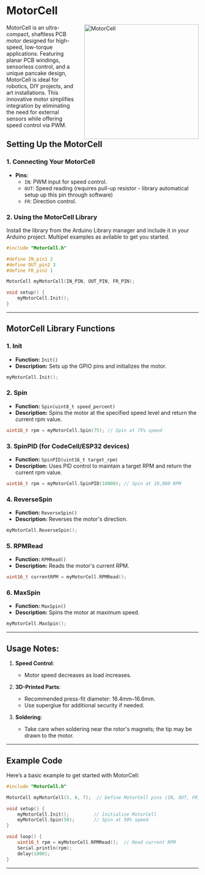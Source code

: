 # MotorCell

<img src="https://microbots.io/cdn/shop/files/NCNBnM-Copy_800x.png?v=1732024552" alt="MotorCell" width="300" align="right" style="margin-left: 20px;">

MotorCell is an ultra-compact, shaftless PCB motor designed for high-speed, low-torque applications. Featuring planar PCB windings, sensorless control, and a unique pancake design, MotorCell is ideal for robotics, DIY projects, and art installations. This innovative motor simplifies integration by eliminating the need for external sensors while offering speed control via PWM.

## Setting Up the MotorCell

### 1. Connecting Your MotorCell

- **Pins**:
  - `IN`: PWM input for speed control.
  - `OUT`: Speed reading (requires pull-up resistor - library automatical setup up this pin through software)
  - `FR`: Direction control.

### 2. Using the MotorCell Library

Install the library from the Arduino Library manager and include it in your Arduino project. Multipel examples as avilable to get you started.

```cpp
#include "MotorCell.h"

#define IN_pin1 2
#define OUT_pin2 3
#define FR_pin2 1

MotorCell myMotorCell(IN_PIN, OUT_PIN, FR_PIN);

void setup() {
    myMotorCell.Init();
}
```

---

## MotorCell Library Functions

### 1. **Init**
- **Function:** `Init()`
- **Description:** Sets up the GPIO pins and initializes the motor.

```cpp
myMotorCell.Init();
```

### 2. **Spin**
- **Function:** `Spin(uint8_t speed_percent)`
- **Description:** Spins the motor at the specified speed level and return the current rpm value.

```cpp
uint16_t rpm = myMotorCell.Spin(75); // Spin at 75% speed
```

### 3. **SpinPID (for CodeCell/ESP32 devices)**
- **Function:** `SpinPID(uint16_t target_rpm)`
- **Description:** Uses PID control to maintain a target RPM and return the current rpm value.

```cpp
uint16_t rpm = myMotorCell.SpinPID(10000); // Spin at 10,000 RPM
```

### 4. **ReverseSpin**
- **Function:** `ReverseSpin()`
- **Description:** Reverses the motor's direction.

```cpp
myMotorCell.ReverseSpin();
```

### 5. **RPMRead**
- **Function:** `RPMRead()`
- **Description:** Reads the motor's current RPM.

```cpp
uint16_t currentRPM = myMotorCell.RPMRead();
```

### 6. **MaxSpin**
- **Function:** `MaxSpin()`
- **Description:** Spins the motor at maximum speed.

```cpp
myMotorCell.MaxSpin();
```

---

## Usage Notes:

1. **Speed Control**:
   - Motor speed decreases as load increases. 
   
2. **3D-Printed Parts**:
   - Recommended press-fit diameter: 16.4mm–16.6mm.
   - Use superglue for additional security if needed.

3. **Soldering**:
   - Take care when soldering near the rotor's magnets; the tip may be drawn to the motor.

---

## Example Code

Here’s a basic example to get started with MotorCell:

```cpp
#include "MotorCell.h"

MotorCell myMotorCell(5, 6, 7);  // Define MotorCell pins (IN, OUT, FR)

void setup() {
    myMotorCell.Init();         // Initialize MotorCell
    myMotorCell.Spin(50);       // Spin at 50% speed
}

void loop() {
    uint16_t rpm = myMotorCell.RPMRead();  // Read current RPM
    Serial.println(rpm);
    delay(1000);
}
```

---

